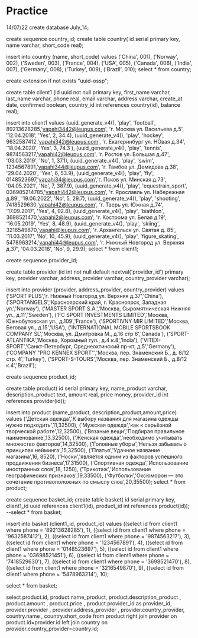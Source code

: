 # Practice
14/07/22
create database July_14;

create sequence country_id;
create table country(
id serial primary key, name varchar, short_code real);

insert into country (name, short_code) values 
('China', 001),
('Norway', 002),
('Sweden', 003),
('France', 004),
('USA', 005),
('Canada', 006),
('India', 007),
('Germany', 008),
('Turkey', 009),
('Brazil', 010);
select * from country;

create extension if not exists "uuid-ossp";


create table client1
(id uuid not null primary key,
first_name varchar,
last_name varchar,
phone real,
email varchar,
address varchar,
create_at date,
confirmed boolean,
country_id int references country(id), balance real);


insert into client1 values
(uuid_generate_v4(), 'play', 'football', 89213628285,'vapahi3442@leupus.com', 'г. Москва ул. Васильева д.5', '12.04.2018', 'Yes', 2, 34.4),
(uuid_generate_v4(), 'play', 'hockey', 9632587412,'vapahi342@leupus.com', 'г. Екатеринбург ул. НОвая д.34', '18.04.2020', 'Yes', 3, 74.3 ),
(uuid_generate_v4(), 'play', 'tennis', 9874563217,'vapahi42@leupus.com',  'г. Ростов ул. Большая д.47', '03.03.2019', 'No', 1, 37.1),
(uuid_generate_v4(), 'play', 'swim', 1234567891,'vapahi344@leupus.com', 'г. Тамбов ул. Демидова д.38', '29.04.2020', 'Yes', 6, 53.9),
(uuid_generate_v4(), 'play', 'fly', 0148523697,'vapahi34@leupus.com','г. Псков ул. Минская д.73', '04.05.2021', 'No', 7, 387.9),
(uuid_generate_v4(), 'play', 'equestrain_sport', 036985214785,'vapahi442@leupus.com',  'г. Ярославль ул. Набережная д.89', '19.06.2022', 'No', 5, 29.7),
(uuid_generate_v4(), 'play', 'shooting', 7418529630,'vapahi42@leupus.com', 'г. Тверь ул. Южная д.74', '17.09.2017', 'Yes', 4, 92.8),
(uuid_generate_v4(), 'play', 'biathlon', 3698521470,'vapahi2@leupus.com',  'г. Кострома ул. Белая д.19', '16.05.2019', 'Yes', 8, 48.9),
(uuid_generate_v4(), 'play', 'skiing', 3216549870,'vapahi@leupus.com', 'г. Архангельск ул. Святая д. 85', '11.03.2017', 'No', 10, 45.9),
(uuid_generate_v4(), 'play', 'figure_skating', 5478963214,'vapahi44@leupus.com', 'г. Нижный Новгород ул. Верхняя д.37', '04.03.2018', 'No', 9, 29.9);
select * from client1;

create sequence provider_id;

create table provider
(id int not null default nextval('provider_id') primary key,
provider varchar,
address_provider varchar,
country_provider varchar);

insert into provider (provider, address_provider, country_provider)
values
('SPORT PLUS','г. Нижный Новгород ул. Верхняя д.37','China'),
('SPORTANGELS','Красноярский край, г. Красноярск, Западная ул.','Norway'),
('MASTER SPORT S.A.','Москва, Сыромятническая Нижняя ул., д.11','Sweden'),
('FC SPORT INVESTMENTS LIMITED','Москва, Южнобутовская ул., д.109','France'),
('SPORTIVNY MIR LIMITED','Москва, Беговая ул., д.15','USA'),
('INTERNATIONAL MOBILE SPORTSBOOK COMPANY SL','Москва, ул. Дмитровка М., д.16 стр 6','Canada'),
('SPORT-ATLANTIKA','Москва, Хоромный туп., д.4 к.8','India'),
('VITEX-SPORT','Санкт-Петербург, Среднеохтинский пр-кт, д.5','Germany'),
('COMPANY "PRO KENNEX SPORT"','Москва, пер. Знаменский Б., д. 8/12 стр. 4','Turkey'),
('SPORT-S-TOURS','Москва, пер. Знаменский Б., д.8/12 к.4','Brazil');

create sequence product_id;

create table product(
id serial primary key,
name_product varchar, description_product text, amount real,
price money, provider_id int references provider(id));

insert into product (name_product, description_product,amount,price) values 
('Детская одежда','К выбору названия для магазина одежды нужно подходить',11,32500),
('Мужская одежда','как к серьёзной творческой работе',12,32500),
('Вязаные вещи','Подбирая правильное наименование',13,32500),
('Женская одежда','необходимо учитывать множество факторов',14,32500),
('Головные уборы','Нельзя забывать о принципах нейминга',15,32500),
('Платья','Удачное название магазина',16, 8520),
('Носки','является одним из факторов успешного продвижения бизнеса',17,31500),
('Спортивная одежда','Использование иностранных слов',18, 1250),
('Трикотаж','Использование географических признаков',19,33500),
('Футболки','Оксюморон — это сочетание противоположных по смыслу слов',20,35500);
select * from product;

create sequence basket_id;
create table basket(
id serial primary key,
client1_id uuid references client1(id), 
product_id int references product(id));
--select * from basket;

insert into basket (client1_id, product_id)
values
((select id from client1 where phone = '89213628285'), 1),
((select id from client1 where phone = '9632587412'), 2),
((select id from client1 where phone = '9874563217'), 3),
((select id from client1 where phone = '1234567891'), 4),
((select id from client1 where phone = '0148523697'), 5),
((select id from client1 where phone = '03698521451'), 6),
((select id from client1 where phone = '7418529630'), 7),
((select id from client1 where phone = '3698521470'), 8),
((select id from client1 where phone = '3216549870'), 9),
((select id from client1 where phone = '5478963214'), 10);

select * from basket;

select product.id, product.name_product, product.description_product , 
product.amount , product.price , product.provider_id as provider_id, provider.provider , provider.address_provider , 
provider.country_provider,
country.name , country.short_code 
from product
right join provider on product.id=provider.id
left join country on provider.country_provider=country.id;
